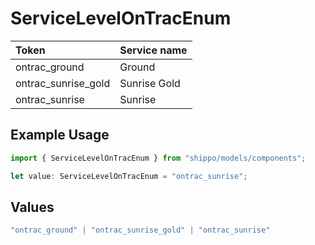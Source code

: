 # ServiceLevelOnTracEnum

|Token | Service name|
|:---|:---|
| ontrac_ground | Ground|
| ontrac_sunrise_gold | Sunrise Gold|
| ontrac_sunrise | Sunrise|


## Example Usage

```typescript
import { ServiceLevelOnTracEnum } from "shippo/models/components";

let value: ServiceLevelOnTracEnum = "ontrac_sunrise";
```

## Values

```typescript
"ontrac_ground" | "ontrac_sunrise_gold" | "ontrac_sunrise"
```